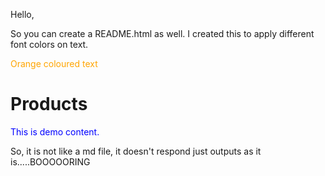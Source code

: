 Hello,

So you can create a README.html as well. I created this to apply different font colors on text.

<p style="color:orange"> Orange coloured text</p>

<!DOCTYPE html>
<html>
   <head>
      <title>HTML Font color</title>
   </head>
   <body>
      <h1>Products</h1>
      <p style="color:blue">This is demo content.</p>
   </body>
</html>


So, it is not like a md file, it doesn't respond just outputs as it is.....BOOOOORING
